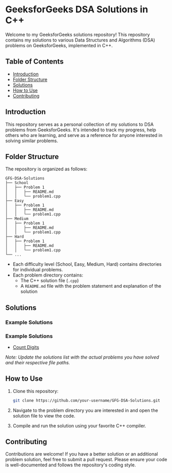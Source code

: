 # GeeksforGeeks DSA Solutions in C++

Welcome to my GeeksforGeeks solutions repository! This repository contains my solutions to various Data Structures and Algorithms (DSA) problems on GeeksforGeeks, implemented in C++.

## Table of Contents

- [Introduction](#introduction)
- [Folder Structure](#folder-structure)
- [Solutions](#solutions)
- [How to Use](#how-to-use)
- [Contributing](#contributing)

## Introduction

This repository serves as a personal collection of my solutions to DSA problems from GeeksforGeeks. It's intended to track my progress, help others who are learning, and serve as a reference for anyone interested in solving similar problems.

## Folder Structure

The repository is organized as follows:

```
GFG-DSA-Solutions
├── School
│   ├── Problem 1
│   │   ├── README.md
│   │   └── problem1.cpp
├── Easy
│   ├── Problem 1
│   │   ├── README.md
│   │   └── problem1.cpp
├── Medium
│   ├── Problem 1
│   │   ├── README.md
│   │   └── problem1.cpp
├── Hard
│   ├── Problem 1
│   │   ├── README.md
│   │   └── problem1.cpp
└── ...
```

- Each difficulty level (School, Easy, Medium, Hard) contains directories for individual problems.
- Each problem directory contains:
  - The C++ solution file (`.cpp`)
  - A `README.md` file with the problem statement and explanation of the solution

## Solutions

### Example Solutions

### Example Solutions

- [Count Digits](Easy/Count%20Digits/count-digits.cpp)

*Note: Update the solutions list with the actual problems you have solved and their respective file paths.*

## How to Use

1. Clone this repository:
    ```bash
    git clone https://github.com/your-username/GFG-DSA-Solutions.git
    ```

2. Navigate to the problem directory you are interested in and open the solution file to view the code.

3. Compile and run the solution using your favorite C++ compiler.

## Contributing

Contributions are welcome! If you have a better solution or an additional problem solution, feel free to submit a pull request. Please ensure your code is well-documented and follows the repository's coding style.
